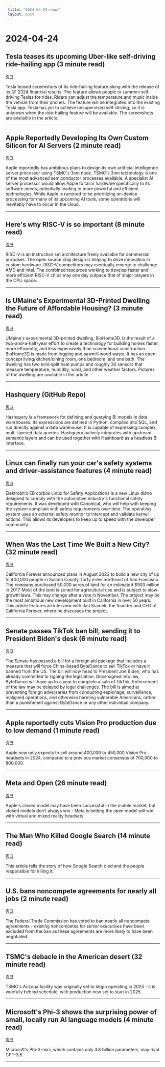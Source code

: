 ```yaml
---
 title: "2024-04-24-news"
 layout: post
---
```

<h1>2024-04-24</h1><h2>Tesla teases its upcoming Uber-like self-driving ride-hailing app (3 minute read)</h2><p><a href="https://links.tldr.tech/IPzRrH">링크</a>  </p><p>Tesla teased screenshots of its ride-hailing feature along with the release of its Q1 2024 financial results. The feature allows people to summon self-driving Teslas for rides. Riders can adjust the temperature and music inside the vehicle from their phones. The feature will be integrated into the existing Tesla app. Tesla has yet to achieve unsupervised self-driving, so it is unknown when the ride-hailing feature will be available. The screenshots are available in the article. </p><hr /><h2>Apple Reportedly Developing Its Own Custom Silicon for AI Servers (2 minute read)</h2><p><a href="https://links.tldr.tech/ZgTGsu">링크</a>  </p><p>Apple reportedly has ambitious plans to design its own artificial intelligence server processor using TSMC's 3nm node. TSMC's 3nm technology is one of the most advanced semiconductor processes available. A specialist AI server processor would allow Apple to tailor hardware specifically to its software needs, potentially leading to more powerful and efficient technologies. While Apple is rumored to be prioritizing on-device processing for many of its upcoming AI tools, some operations will inevitably have to occur in the cloud. </p><hr /><h2>Here's why RISC-V is so important (8 minute read)</h2><p><a href="https://links.tldr.tech/ND4p8h">링크</a>  </p><p>RISC-V is an instruction set architecture freely available for commercial purposes. The open source chip design is helping to drive innovation in custom hardware. RISC-V competitors may eventually emerge to challenge AMD and Intel. The combined resources working to develop faster and more efficient RISC-V chips may one day outpace that of major players in the CPU space. </p><hr /><h2>Is UMaine's Experimental 3D-Printed Dwelling the Future of Affordable Housing? (3 minute read)</h2><p><a href="https://links.tldr.tech/B2hAVl">링크</a>  </p><p>UMaine's experimental 3D-printed dwelling, BioHome3D, is the result of a two-and-a-half-year effort to create a technology for building homes faster, more efficiently, and less expensively than conventional construction. BioHome3D is made from logging and sawmill wood waste. It has an open-concept living/kitchen/dining room, one bedroom, and one bath. The dwelling has two mini-split heat pumps and roughly 30 sensors that measure temperature, humidity, wind, and other weather factors. Pictures of the dwelling are available in the article. </p><hr /><h2>Hashquery (GitHub Repo)</h2><p><a href="https://links.tldr.tech/Mi6IZU">링크</a>  </p><p>Hashquery is a framework for defining and querying BI models in data warehouses. Its expressions are defined in Python, compiled into SQL, and run directly against a data warehouse. It is capable of expressing complex, multi-layered data queries. Hashquery natively integrates with upstream semantic layers and can be used together with Hashboard as a headless BI interface. </p><hr /><h2>Linux can finally run your car's safety systems and driver-assistance features (4 minute read)</h2><p><a href="https://links.tldr.tech/RJvkwi">링크</a>  </p><p>Elektrobit's EB corbos Linux for Safety Applications is a new Linux distro designed to comply with the automotive industry's functional safety requirements. It was developed with Canonical, who will help with keeping the system compliant with safety requirements over time. The operating system uses an external safety monitor to intercept and validate kernel actions. This allows its developers to keep up to speed with the developer community. </p><hr /><h2>When Was the Last Time We Built a New City? (32 minute read)</h2><p><a href="https://links.tldr.tech/411II4">링크</a>  </p><p>California Forever announced plans in August 2023 to build a new city of up to 400,000 people in Solano County, forty miles northeast of San Francisco. The company purchased 50,000 acres of land for an estimated $900 million in 2017. Most of the land is zoned for agricultural use and is subject to slow-growth laws. This may change after a vote in November. The project may be the most ambitious new development built in California in over 50 years. This article features an interview with Jan Sramek, the founder and CEO of California Forever, where he discusses the project. </p><hr /><h2>Senate passes TikTok ban bill, sending it to President Biden's desk (6 minute read)</h2><p><a href="https://links.tldr.tech/QJkaLl">링크</a>  </p><p>The Senate has passed a bill for a foreign aid package that includes a measure that will force China-based ByteDance to sell TikTok or have it banned from the US. The bill will now head to President Joe Biden, who has already committed to signing the legislation. Once signed into law, ByteDance will have up to a year to complete a sale of TikTok. Enforcement of the law may be delayed by legal challenges. The bill is aimed at preventing foreign adversaries from conducting espionage, surveillance, maligned operations, and otherwise harming vulnerable Americans, rather than a punishment against ByteDance or any other individual company. </p><hr /><h2>Apple reportedly cuts Vision Pro production due to low demand (1 minute read)</h2><p><a href="https://links.tldr.tech/Wjc8g6">링크</a>  </p><p>Apple now only expects to sell around 400,000 to 450,000 Vision Pro headsets in 2024, compared to a previous market consensus of 700,000 to 800,000. </p><hr /><h2>Meta and Open (26 minute read)</h2><p><a href="https://links.tldr.tech/2IQbAf">링크</a>  </p><p>Apple's closed model may have been successful in the mobile market, but closed models don't always win - Meta is betting the open model will win with virtual and mixed reality headsets. </p><hr /><h2>The Man Who Killed Google Search (14 minute read)</h2><p><a href="https://links.tldr.tech/r4FjzX">링크</a>  </p><p>This article tells the story of how Google Search died and the people responsible for killing it. </p><hr /><h2>U.S. bans noncompete agreements for nearly all jobs (2 minute read)</h2><p><a href="https://links.tldr.tech/aYet2F">링크</a>  </p><p>The Federal Trade Commission has voted to ban nearly all noncompete agreements - existing noncompetes for senior executives have been excluded from the ban as these agreements are more likely to have been negotiated. </p><hr /><h2>TSMC's debacle in the American desert (32 minute read)</h2><p><a href="https://links.tldr.tech/ggUf1A">링크</a>  </p><p>TSMC's Arizona facility was originally set to begin operating in 2024 - it is woefully behind schedule, with production now set to start in 2025. </p><hr /><h2>Microsoft's Phi-3 shows the surprising power of small, locally run AI language models (4 minute read)</h2><p><a href="https://links.tldr.tech/SBsl15">링크</a>  </p><p>Microsoft's Phi-3-mini, which contains only 3.8 billion parameters, may rival GPT-3.5. </p><hr />
